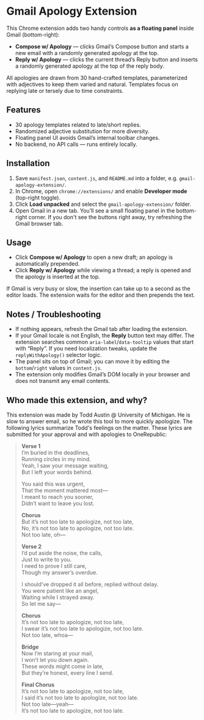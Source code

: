 # Gmail Apology Extension

This Chrome extension adds two handy controls **as a floating panel** inside Gmail (bottom-right):

- **Compose w/ Apology** — clicks Gmail’s Compose button and starts a new email with a randomly generated apology at the top.  
- **Reply w/ Apology** — clicks the current thread’s Reply button and inserts a randomly generated apology at the top of the reply body.  

All apologies are drawn from 30 hand-crafted templates, parameterized with adjectives to keep them varied and natural. Templates focus on replying late or tersely due to time constraints.

## Features

- 30 apology templates related to late/short replies.  
- Randomized adjective substitution for more diversity.  
- Floating panel UI avoids Gmail’s internal toolbar changes.  
- No backend, no API calls — runs entirely locally.  

## Installation

1. Save `manifest.json`, `content.js`, and `README.md` into a folder, e.g. `gmail-apology-extension/`.
2. In Chrome, open `chrome://extensions/` and enable **Developer mode** (top-right toggle).  
3. Click **Load unpacked** and select the `gmail-apology-extension/` folder.  
4. Open Gmail in a new tab. You’ll see a small floating panel in the bottom-right corner. If you don't see the buttons right away, try refreshing the Gmail browser tab.

## Usage

- Click **Compose w/ Apology** to open a new draft; an apology is automatically prepended.  
- Click **Reply w/ Apology** while viewing a thread; a reply is opened and the apology is inserted at the top.  

If Gmail is very busy or slow, the insertion can take up to a second as the editor loads. The extension waits for the editor and then prepends the text.

## Notes / Troubleshooting

- If nothing appears, refresh the Gmail tab after loading the extension.  
- If your Gmail locale is not English, the **Reply** button text may differ. The extension searches common `aria-label`/`data-tooltip` values that start with “Reply”. If you need localization tweaks, update the `replyWithApology()` selector logic.  
- The panel sits on top of Gmail; you can move it by editing the `bottom`/`right` values in `content.js`.  
- The extension only modifies Gmail’s DOM locally in your browser and does not transmit any email contents.  

## Who made this extension, and why?

This extension was made by Todd Austin @ University of Michigan. He is slow to answer email, so he wrote this tool to more quickly apologize. The following lyrics summarize Todd's feelings on the matter. These lyrics are submitted for your approval and with apologies to OneRepublic:

> **Verse 1**  
> I’m buried in the deadlines,  
> Running circles in my mind.  
> Yeah, I saw your message waiting,  
> But I left your words behind.  
>   
> You said this was urgent,  
> That the moment mattered most—  
> I meant to reach you sooner,  
> Didn’t want to leave you lost.  
>   
> **Chorus**  
> But it’s not too late to apologize, not too late,  
> No, it’s not too late to apologize, not too late.  
> Not too late, oh—
>   
> **Verse 2**  
> I’d put aside the noise, the calls,  
> Just to write to you.  
> I need to prove I still care,  
> Though my answer’s overdue.  
>   
> I should’ve dropped it all before, replied without delay.  
> You were patient like an angel,  
> Waiting while I strayed away.  
> So let me say—  
>   
> **Chorus**  
> It’s not too late to apologize, not too late,  
> I swear it’s not too late to apologize, not too late.  
> Not too late, whoa—  
>   
> **Bridge**  
> Now I’m staring at your mail,  
> I won’t let you down again.  
> These words might come in late,  
> But they’re honest, every line I send.  
>   
> **Final Chorus**  
> It’s not too late to apologize, not too late,  
> I said it’s not too late to apologize, not too late.  
> Not too late—yeah—  
> It’s not too late to apologize, not too late.  

